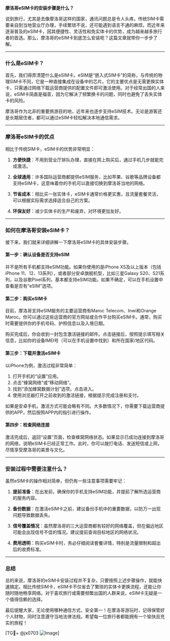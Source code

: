 **摩洛哥eSIM卡的安装步骤是什么？**

说到旅行，尤其是去像摩洛哥这样的国家，通讯问题总是令人头疼。传统SIM卡需要亲自到当地营业厅办理，手续繁琐不说，还可能遇到语言不通的麻烦。而近年来逐渐普及的eSIM卡，因其便捷性、灵活性和免实体卡的优势，成为越来越多旅行者的首选。那么，摩洛哥的eSIM卡到底怎么安装呢？这篇文章就带你一步步了解。

---

### **什么是eSIM卡？**

首先，我们得弄清楚什么是eSIM卡。eSIM是“嵌入式SIM卡”的简称，与传统的物理SIM卡不同，它是一种直接集成在设备中的芯片。它的主要优点是无需更换实体卡，只需通过网络下载运营商提供的配置文件即可激活使用。对于经常出国的人来说，eSIM卡简直是福音，因为它解决了频繁换卡的问题，同时也避免了丢失实体卡的风险。

摩洛哥作为北非的重要旅游目的地，近年来也逐步支持eSIM技术。无论是游客还是长期居住者，都可以通过eSIM卡轻松解决本地通信需求。

---

### **摩洛哥eSIM卡的优点**

相比于传统SIM卡，eSIM卡的优势非常明显：

1. **方便快捷**：不用到营业厅排队办理，直接在网上购买后，通过手机几步就能完成激活。
   
2. **全球通用**：许多国际运营商都提供eSIM服务，比如苹果、谷歌等品牌设备都支持eSIM卡，这意味着你的手机可以直接切换到摩洛哥当地的网络。

3. **节省成本**：相比买一张实体卡，eSIM卡通常价格更实惠，且流量套餐灵活，可以根据实际需求选择适合自己的方案。

4. **环保友好**：减少实体卡的生产和废弃，对环境更加友好。

---

### **如何在摩洛哥安装eSIM卡？**

接下来，我们就来详细讲解一下摩洛哥eSIM卡的具体安装步骤。

#### **第一步：确认设备是否支持eSIM**

并不是所有手机都支持eSIM功能。如果你使用的是iPhone XS及以上版本（包括iPhone 11、12、13系列），或者部分安卓旗舰机型，比如三星Galaxy S20、S21系列，以及谷歌Pixel系列，基本都支持eSIM功能。如果不确定，可以在手机设置中查看是否有“eSIM”选项。

#### **第二步：购买eSIM卡**

目前，摩洛哥支持eSIM服务的主要运营商有Maroc Telecom、Inwi和Orange Maroc。你可以通过这些运营商的官方网站或合作平台购买eSIM卡。通常，购买时需要提供你的手机号码、护照信息以及入境日期。

购买完成后，你会收到一封包含激活链接的邮件。点击链接后，按照提示填写相关信息，比如你的设备IMEI号（可以在手机设置中找到）和所在国家/地区代码。

#### **第三步：下载并激活eSIM卡**

以iPhone为例，激活过程非常简单：

1. 打开手机的“设置”应用。
2. 点击“蜂窝网络”或“移动网络”。
3. 找到“添加蜂窝数据计划”选项，点击进入。
4. 使用浏览器打开之前收到的激活链接，根据提示完成注册和支付。

如果是安卓手机，激活方式可能会略有不同。大多数情况下，你需要下载运营商提供的APP，然后按照APP内的指引进行操作。

#### **第四步：检查网络连接**

激活完成后，返回“设置”页面，检查蜂窝网络状态。如果显示已成功连接到摩洛哥的网络，说明eSIM卡已经正常工作。此时，你可以拨打电话、发送短信或上网，尽情享受摩洛哥的美景与文化。

---

### **安装过程中需要注意什么？**

虽然eSIM卡的操作相对简单，但仍有一些注意事项需要牢记：

1. **提前准备**：在出发前，确保你的手机支持eSIM功能，并提前了解所选运营商的服务内容。
   
2. **备份数据**：在激活eSIM卡之前，建议备份手机中的重要数据，以防万一出现问题导致数据丢失。

3. **信号覆盖情况**：虽然摩洛哥的三大运营商都有较好的网络覆盖，但在偏远地区可能会出现信号不佳的情况。建议提前查询目标地区的网络状况。

4. **费用透明**：购买eSIM卡时，务必仔细阅读套餐详情，特别是流量限制和超出后的收费标准。

---

### **总结**

总的来说，摩洛哥的eSIM卡安装过程并不复杂，只要按照上述步骤操作，就能快速搞定。相比传统SIM卡，eSIM卡不仅省去了繁琐的实体卡更换流程，还能让你随时随地畅享网络。对于喜欢旅行或需要频繁出国的人群来说，eSIM卡无疑是一个值得信赖的选择。

最后提醒大家，无论使用哪种通信方式，安全第一！在摩洛哥游玩时，记得保管好个人财物，同时注意遵守当地法律法规。希望每一位旅行者都能拥有一个愉快且充实的旅程！

[TG💪+ @jx0703 ![Image](https://github.com/user-attachments/assets/dbca1d08-cadb-493c-b0ec-ad6f7a83f270)]